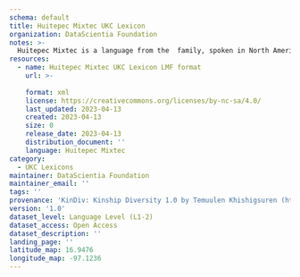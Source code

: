 ```yaml
---
schema: default
title: Huitepec Mixtec UKC Lexicon
organization: DataScientia Foundation
notes: >-
  Huitepec Mixtec is a language from the  family, spoken in North America. The UKC Lexicon of Huitepec Mixtec is represented as a lexico-semantic network. It consists of words, word senses, synsets, as well as sense-level and synset-level relationships.
resources:
  - name: Huitepec Mixtec UKC Lexicon LMF format
    url: >-
      
    format: xml
    license: https://creativecommons.org/licenses/by-nc-sa/4.0/
    last_updated: 2023-04-13
    created: 2023-04-13
    size: 0
    release_date: 2023-04-13
    distribution_document: ''
    language: Huitepec Mixtec
category:
  - UKC Lexicons
maintainer: DataScientia Foundation
maintainer_email: ''
tags: ''
provenance: 'KinDiv: Kinship Diversity 1.0 by Temuulen Khishigsuren (http://ukc.disi.unitn.it/index.php/kinship/); Princeton WordNet 2.1 by Princeton University (https://wordnet.princeton.edu)'
version: '1.0'
dataset_level: Language Level (L1-2)
dataset_access: Open Access
dataset_description: ''
landing_page: ''
latitude_map: 16.9476
longitude_map: -97.1236
---
```

